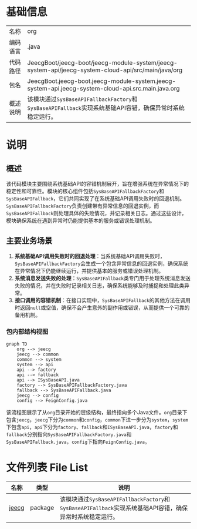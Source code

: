# 基础信息

|      |      |
|------|------|
| 名称 | org |
| 编码语言 | .java |
| 代码路径 | JeecgBoot/jeecg-boot/jeecg-module-system/jeecg-system-api/jeecg-system-cloud-api/src/main/java/org |
| 包名 | JeecgBoot.jeecg-boot.jeecg-module-system.jeecg-system-api.jeecg-system-cloud-api.src.main.java.org |
| 概述说明 | 该模块通过`SysBaseAPIFallbackFactory`和`SysBaseAPIFallback`实现系统基础API容错，确保异常时系统稳定运行。 |

# 说明

## 概述
该代码模块主要围绕系统基础API的容错机制展开，旨在增强系统在异常情况下的稳定性和可靠性。模块的核心组件包括`SysBaseAPIFallbackFactory`和`SysBaseAPIFallback`，它们共同实现了在系统基础API调用失败时的回退机制。`SysBaseAPIFallbackFactory`负责创建带有异常信息的回退实例，而`SysBaseAPIFallback`则处理具体的失败情况，并记录相关日志。通过这些设计，模块确保系统在遇到异常时仍能提供基本的服务或错误处理机制。

## 主要业务场景
1. **系统基础API调用失败时的回退处理**：当系统基础API调用失败时，`SysBaseAPIFallbackFactory`会生成一个包含异常信息的回退实例，确保系统在异常情况下仍能继续运行，并提供基本的服务或错误处理机制。
2. **系统消息发送失败的处理**：`SysBaseAPIFallback`类专门用于处理系统消息发送失败的情况，并在失败时记录相关日志，确保系统能够及时捕捉和处理此类异常。
3. **接口调用的容错机制**：在接口实现中，`SysBaseAPIFallback`的其他方法在调用时返回`null`或空值，确保不会产生意外的副作用或错误，从而提供一个可靠的备用机制。


### 包内部结构视图

```mermaid
graph TD
    org --> jeecg
    jeecg --> common
    common --> system
    system --> api
    api --> factory
    api --> fallback
    api --> ISysBaseAPI.java
    factory --> SysBaseAPIFallbackFactory.java
    fallback --> SysBaseAPIFallback.java
    jeecg --> config
    config --> FeignConfig.java
```

该流程图展示了从`org`目录开始的层级结构，最终指向多个Java文件。`org`目录下包含`jeecg`，`jeecg`下分为`common`和`config`，`common`下进一步分为`system`，`system`下包含`api`，`api`下分为`factory`、`fallback`和`ISysBaseAPI.java`，`factory`和`fallback`分别指向`SysBaseAPIFallbackFactory.java`和`SysBaseAPIFallback.java`，`config`下指向`FeignConfig.java`。

# 文件列表 File List

| 名称   | 类型  | 说明 |
|-------|------|-------------|
| [jeecg](jeecg/_module.md) | package | 该模块通过`SysBaseAPIFallbackFactory`和`SysBaseAPIFallback`实现系统基础API容错，确保异常时系统稳定运行。 |


